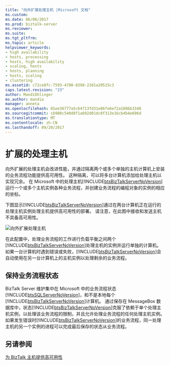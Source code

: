 ```yaml
---
title: "向外扩展处理主机 |Microsoft 文档"
ms.custom: 
ms.date: 06/08/2017
ms.prod: biztalk-server
ms.reviewer: 
ms.suite: 
ms.tgt_pltfrm: 
ms.topic: article
helpviewer_keywords:
- high availability
- hosts, processing
- hosts, high availability
- scaling, hosts
- hosts, planning
- hosts, scaling
- clustering
ms.assetid: c72ce8fc-7593-4700-8398-23d1a20515c3
caps.latest.revision: "23"
author: MandiOhlinger
ms.author: mandia
manager: anneta
ms.openlocfilehash: 01ee36777a5c64713fd31e86fe6ef2a1886b3348
ms.sourcegitcommit: cb908c540d8f1a692d01dc8f313e16cb4b4e696d
ms.translationtype: MT
ms.contentlocale: zh-CN
ms.lasthandoff: 09/20/2017
---
```

# <a name="scaled-out-processing-hosts"></a>扩展的处理主机
向外扩展的处理主机会改进性能，并通过隔离两个或多个单独的主机计算机上安装的业务流程功能提供高可用性。 这种隔离，可以将多台计算机添加给处理主机以实现冗余。 在 Microsoft 中的处理主机[!INCLUDE[btsBizTalkServerNoVersion](../includes/btsbiztalkservernoversion-md.md)]运行一个或多个主机实例各种业务流程，并创建业务流程的编程对象的实例的相应的坐标。  
  
 下图显示[!INCLUDE[btsBizTalkServerNoVersion](../includes/btsbiztalkservernoversion-md.md)]通过在两台计算机正在运行的处理主机实例处理主机提供高可用性的部署。 请注意，在此图中接收和发送主机不具备高可用性。  
  
 ![向外扩展处理主机](../core/media/tdi-ha-scaleprocess.gif "TDI_HA_ScaleProcess")  
  
 在此配置中，处理业务流程的工作进行负载平衡之间两个[!INCLUDE[btsBizTalkServerNoVersion](../includes/btsbiztalkservernoversion-md.md)]处理主机的实例并运行单独的计算机。 如果一台计算机时遇到错误或失败，[!INCLUDE[btsBizTalkServerNoVersion](../includes/btsbiztalkservernoversion-md.md)]会自动使用在另一台计算机上的主机实例以处理剩余的业务流程。  
  
## <a name="maintaining-orchestration-state"></a>保持业务流程状态  
 BizTalk Server 维护集中在 Microsoft 中的业务流程状态[!INCLUDE[btsSQLServerNoVersion](../includes/btssqlservernoversion-md.md)]，和不是本地每个[!INCLUDE[btsBizTalkServerNoVersion](../includes/btsbiztalkservernoversion-md.md)]计算机。 通过保存在 MessageBox 数据库中，状态[!INCLUDE[btsBizTalkServerNoVersion](../includes/btsbiztalkservernoversion-md.md)]克服了依赖于单个处理主机实例，以处理该业务流程的限制，并且允许处理业务流程的任何处理主机实例。 如果发生错误时[!INCLUDE[btsBizTalkServerNoVersion](../includes/btsbiztalkservernoversion-md.md)]的业务流程，同一处理主机的另一个实例的进程可以完成最后保存的状态从业务流程。  
  
## <a name="see-also"></a>另请参阅  
 [为 BizTalk 主机提供高可用性](../core/providing-high-availability-for-biztalk-hosts.md)